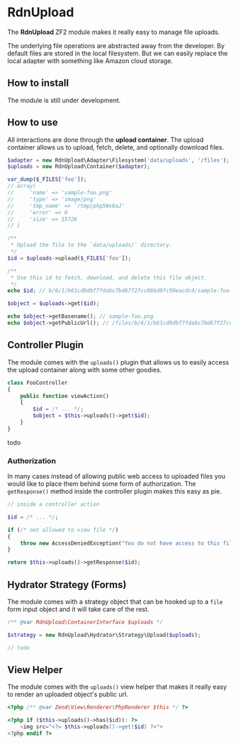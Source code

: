 RdnUpload
=========

The **RdnUpload** ZF2 module makes it really easy to manage file uploads.

The underlying file operations are abstracted away from the developer. By default files are stored in the local filesystem. But we can easily replace the local adapter with something like Amazon cloud storage.

## How to install

The module is still under development.

## How to use

All interactions are done through the **upload container**. The upload container allows us to upload, fetch, delete, and optionally download files.

~~~php
$adapter = new RdnUpload\Adapter\Filesystem('data/uploads', '/files');
$uploads = new RdnUpload\Container($adapter);

var_dump($_FILES['foo']);
// array(
//     'name' => 'sample-foo.png'
//     'type' => 'image/png'
//     'tmp_name' => '/tmp/php5Wx0aJ'
//     'error' => 0
//     'size' => 15726
// )

/**
 * Upload the file to the `data/uploads/` directory.
 */
$id = $uploads->upload($_FILES['foo']);

/**
 * Use this id to fetch, download, and delete this file object.
 */
echo $id; // b/6/1/b61cd9dbf7fdabc7bd67f27cc066d0fc50eacdc4/sample-foo.png

$object = $uploads->get($id);

echo $object->getBasename(); // sample-foo.png
echo $object->getPublicUrl(); // /files/b/6/1/b61cd9dbf7fdabc7bd67f27cc066d0fc50eacdc4/sample-foo.png
~~~

## Controller Plugin

The module comes with the `uploads()` plugin that allows us to easily access the upload container along with some other goodies.

~~~php
class FooController
{
	public function viewAction()
	{
		$id = /* ... */;
		$object = $this->uploads()->get($id);
	}
}
~~~

todo

### Authorization

In many cases instead of allowing public web access to uploaded files you would like to place them behind some form of authorization. The `getResponse()` method inside the controller plugin makes this easy as pie.

~~~php
// inside a controller action

$id = /* ... */;

if (/* not allowed to view file */)
{
	throw new AccessDeniedException("You do not have access to this file!");
}

return $this->uploads()->getResponse($id);
~~~

## Hydrator Strategy (Forms)

The module comes with a strategy object that can be hooked up to a `file` form input object and it will take care of the rest.

~~~php
/** @var RdnUpload\ContainerInterface $uploads */

$strategy = new RdnUpload\Hydrator\Strategy\Upload($uploads);

// todo
~~~

## View Helper

The module comes with the `uploads()` view helper that makes it really easy to render an uploaded object's public url.

~~~php
<?php /** @var Zend\View\Renderer\PhpRenderer $this */ ?>

<?php if ($this->uploads()->has($id)): ?>
	<img src="<?= $this->uploads()->get($id) ?>">
<?php endif ?>
~~~
